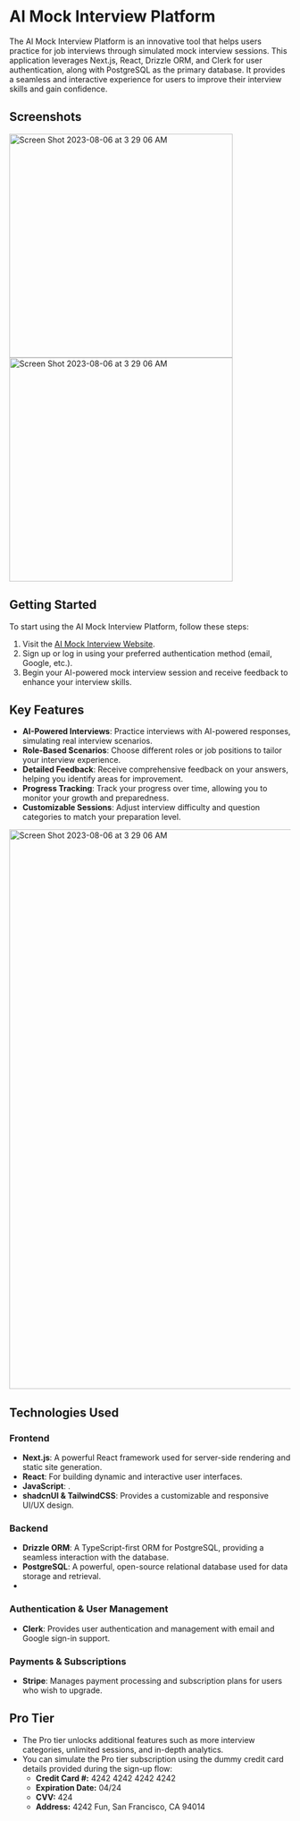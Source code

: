 # AI Mock Interview Platform

The AI Mock Interview Platform is an innovative tool that helps users practice for job interviews through simulated mock interview sessions. This application leverages Next.js, React, Drizzle ORM, and Clerk for user authentication, along with PostgreSQL as the primary database. It provides a seamless and interactive experience for users to improve their interview skills and gain confidence.

## Screenshots

<img width="400" alt="Screen Shot 2023-08-06 at 3 29 06 AM" src="https://github.com/user-attachments/assets/26456435-b6cf-4d0f-8649-65ace984b110">

<img width="400" alt="Screen Shot 2023-08-06 at 3 29 06 AM" src="https://github.com/user-attachments/assets/a7871b67-1df9-41c4-ac27-80af9073982d">






## Getting Started

To start using the AI Mock Interview Platform, follow these steps:

1. Visit the [AI Mock Interview Website](https://ai-mock-interview-eta.vercel.app/).
2. Sign up or log in using your preferred authentication method (email, Google, etc.).
3. Begin your AI-powered mock interview session and receive feedback to enhance your interview skills.

## Key Features

- **AI-Powered Interviews**: Practice interviews with AI-powered responses, simulating real interview scenarios.
- **Role-Based Scenarios**: Choose different roles or job positions to tailor your interview experience.
- **Detailed Feedback**: Receive comprehensive feedback on your answers, helping you identify areas for improvement.
- **Progress Tracking**: Track your progress over time, allowing you to monitor your growth and preparedness.
- **Customizable Sessions**: Adjust interview difficulty and question categories to match your preparation level.




<img width="1000" alt="Screen Shot 2023-08-06 at 3 29 06 AM" src="https://github.com/user-attachments/assets/4f62c467-3e3f-4c32-99b7-c09870df463e">



## Technologies Used

### Frontend

- **Next.js**: A powerful React framework used for server-side rendering and static site generation.
- **React**: For building dynamic and interactive user interfaces.
- **JavaScript**: .
- **shadcnUI & TailwindCSS**: Provides a customizable and responsive UI/UX design.

### Backend

- **Drizzle ORM**: A TypeScript-first ORM for PostgreSQL, providing a seamless interaction with the database.
- **PostgreSQL**: A powerful, open-source relational database used for data storage and retrieval.
- 
### Authentication & User Management

- **Clerk**: Provides user authentication and management with email and Google sign-in support.

### Payments & Subscriptions

- **Stripe**: Manages payment processing and subscription plans for users who wish to upgrade.





## Pro Tier

- The Pro tier unlocks additional features such as more interview categories, unlimited sessions, and in-depth analytics.
- You can simulate the Pro tier subscription using the dummy credit card details provided during the sign-up flow:
  - **Credit Card #:** 4242 4242 4242 4242
  - **Expiration Date:** 04/24
  - **CVV:** 424
  - **Address:** 4242 Fun, San Francisco, CA 94014



